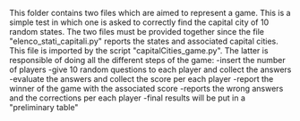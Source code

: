 This folder contains two files which are aimed to represent a game. This is a simple test in which one is asked to correctly find the capital city of 10 random states. The two files must be provided together since the file "elenco_stati_capitali.py" reports the states and associated capital cities. 
This file is imported by the script "capitalCities_game.py". The latter is responsible of doing all the different steps of the game:
-insert the number of players
-give 10 random questions to each player and collect the answers
-evaluate the answers and collect the score per each player
-report the winner of the game with the associated score
-reports the wrong answers and the corrections per each player
-final results will be put in a "preliminary table"
